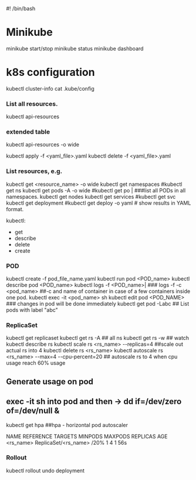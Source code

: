#! /bin/bash

# Minikube
minikube start/stop
minikube status
minikube dashboard

# k8s configuration
kubectl cluster-info
cat .kube/config 

### List all resources.
kubectl api-resources
### extended table
kubectl api-resources -o wide

kubectl apply -f <yaml_file>.yaml
kubectl delete -f <yaml_file>.yaml

### List resources, e.g.
kubectl get <resource_name> -o wide
kubectl get namespaces #kubectl get ns
kubectl get pods -A -o wide #kubectl get po | ###list all PODs in all namespaces.
kubectl get nodes
kubectl get services #kubectl get svc
kubectl get deployment #kubectl get deploy -o yaml # show results in YAML format.

kubectl:
- get 
- describe 
- delete
- create

### POD
kubectl create -f pod_file_name.yaml 
kubectl run pod <POD_name>
kubectl describe pod <POD_name>
kubectl logs -f <POD_name>| ### logs -f -c <container> <pod_name> ##-c and name of container in case of a few containers inside one pod.
kubectl exec -it <pod_name> sh
kubectl edit pod <POD_NAME> ### changes in pod will be done immediately 
kubectl get pod -Labc ## List pods with label "abc" 


### ReplicaSet
kubectl get replicaset
kubectl get rs -A ## all ns
kubectl get rs -w ## watch
kubectl describe rs
kubectl scale rs <rs_name> --replicas=4 ##scale out actual rs into 4
kubectl delete rs <rs_name>
kubectl autoscale rs <rs_name> --max=4 --cpu-percent=20 ## autoscale rs to 4 when cpu usage reach 60% usage
## Generate usage on pod
## exec -it sh into pod and then -> dd if=/dev/zero of=/dev/null &

kubectl get hpa ##hpa - horizontal pod autoscaler

NAME               REFERENCE                     TARGETS         MINPODS   MAXPODS   REPLICAS   AGE
<rs_name>          ReplicaSet/<rs_name>          <unknown>/20%   1         4         1          56s



### Rollout
kubectl rollout undo deployment <name>

